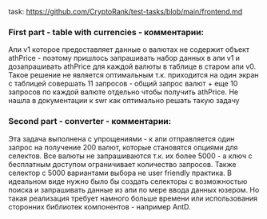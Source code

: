 task: https://github.com/CryptoRank/test-tasks/blob/main/frontend.md

### First part - table with currencies - комментарии:

Апи v1 которое предоставляет данные о валютах не содержит объект athPrice - поэтому пришлось запрашивать набор данных в апи v1 и дозапрашивать athPrice для каждой валюты в таблице в старом апи v0. Такое решение не является оптимальным т.к. приходится на один экран с таблицей совершать 11 запросов - общий запрос валют + еще 10 запросов по каждой валюте отдельно чтобы получить athPrice. Не нашла в документации к swr как оптимально решать такую задачу

### Second part - converter - комментарии:

Эта задача выполнена с упрощениями - к апи отправляется один запрос на получение 200 валют, которые становятся опциями для селектов. Все валюты не запрашиваются т.к. их более 5000 - а ключ с бесплатным доступом ограничивает количество запросов. Также селектор с 5000 вариантами выбора не user friendly практика.
В идеальном виде нужно было бы создать селекторы с возможностью поиска и запрашивать данные из апи по мере ввода данных юзером. Но такая реализация требует намного больше времени или использования сторонних библиотек компонентов - например AntD.